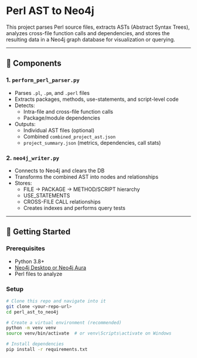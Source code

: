 # Perl AST to Neo4j

This project parses Perl source files, extracts ASTs (Abstract Syntax Trees), analyzes cross-file function calls and dependencies, and stores the resulting data in a Neo4j graph database for visualization or querying.

---

## 🧩 Components

### 1. `perform_perl_parser.py`
- Parses `.pl`, `.pm`, and `.perl` files
- Extracts packages, methods, use-statements, and script-level code
- Detects:
  - Intra-file and cross-file function calls
  - Package/module dependencies
- Outputs:
  - Individual AST files (optional)
  - Combined `combined_project_ast.json`
  - `project_summary.json` (metrics, dependencies, call stats)

### 2. `neo4j_writer.py`
- Connects to Neo4j and clears the DB
- Transforms the combined AST into nodes and relationships
- Stores:
  - FILE → PACKAGE → METHOD/SCRIPT hierarchy
  - USE_STATEMENTS
  - CROSS-FILE CALL relationships
  - Creates indexes and performs query tests

---

## 🚀 Getting Started

### Prerequisites
- Python 3.8+
- [Neo4j Desktop or Neo4j Aura](https://neo4j.com/download/)
- Perl files to analyze

### Setup
```bash
# Clone this repo and navigate into it
git clone <your-repo-url>
cd perl_ast_to_neo4j

# Create a virtual environment (recommended)
python -m venv venv
source venv/bin/activate  # or venv\Scripts\activate on Windows

# Install dependencies
pip install -r requirements.txt
